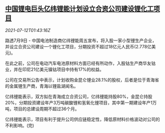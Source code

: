 <!--1626055262000-->
[中国锂电巨头亿纬锂能计划设立合资公司建设锂化工项目](https://cn.reuters.com/article/china-eve-energy-lithium-production-0712-idCNKBS2EI03O)
------

<div><i>2021-07-12T01:43:16Z</i></div><p>路透7月9日 - 中国电池制造商亿纬锂能周五宣布，将入股一家小型锂生产企业，并设立合资公司建设一个锂化工项目，分期投资不超过18亿元人民币(2.778亿美元)。</p><p>在此之前，公司在电动汽车电池原材料方面已经有所动作，入股钴生产商华友钴业，并在印尼21亿美元镍钴项目中持有17%的权益。</p><p>公司在交易所公告中表示，计划收购金昆仑锂业28.1%的股权，后者是位于青海省的金属锂生产商，青海以锂盐湖闻名。</p><p>亿纬锂能表示，双方拟在青海成立合资公司，亿纬锂能持股80%，金昆仑持股20%，分期投资建设年产3万吨碳酸锂和氢氧化锂项目，其中第一期建设年产1万吨，项目的总建设周期不超过36个月。</p><p>亿纬锂能表示，项目有利于提升公司供应链稳定性，降低原材料价格波动对公司的不利影响。(完)</p>
